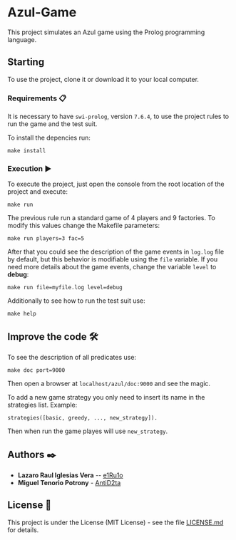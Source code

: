 # Azul-Game

This project simulates an Azul game using the Prolog programming language.

## Starting

To use the project, clone it or download it to your local computer.

### Requirements 📋

It is necessary to have `swi-prolog`, version `7.6.4`, to use the project rules to run the game and the test suit.

To install the depencies run:

```
make install
```

### Execution ▶️

To execute the project, just open the console from the root location of the project and execute:

```
make run
```

The previous rule run a standard game of 4 players and 9 factories. To modify this values change the Makefile parameters:

```
make run players=3 fac=5
```

After that you could see the description of the game events in `log.log` file by default, but this behavior is modifiable using the `file` variable. If you need more details about the game events, change the variable `level` to **debug**:

```
make run file=myfile.log level=debug
```

Additionally to see how to run the test suit use:

```
make help
```

## Improve the code 🛠

To see the description of all predicates use:

```
make doc port=9000
```

Then open a browser at `localhost/azul/doc:9000` and see the magic.

To add a new game strategy you only need to insert its name in the strategies list. Example:

```
strategies([basic, greedy, ..., new_strategy]).
```

Then when run the game playes will use `new_strategy`.

## Authors ✒️

- **Lazaro Raul Iglesias Vera** -- [e1Ru1o](https://github.com/e1Ru1o)
- **Miguel Tenorio Potrony** - [AntiD2ta](https://github.com/AntiD2ta)

## License 📄

This project is under the License (MIT License) - see the file [LICENSE.md](LICENSE.md) for details.
